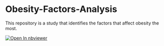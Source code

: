 # Obesity-Factors-Analysis
This repository is a study that identifies the factors that affect obesity the most.

<a href="https://nbviewer.jupyter.org/github/yacine-ammi/Obesity-Factors-Analysis/blob/main/obesity-factors-analysis.ipynb" target="_blank">
    <img src="https://img.shields.io/badge/render-nbviewer-blue.svg" alt="Open In nbviewer"/>
</a>



